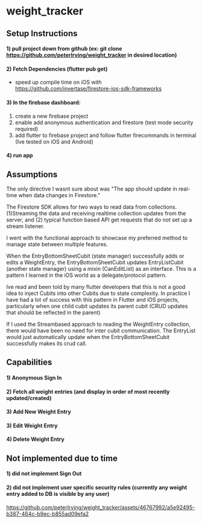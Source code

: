 # weight_tracker


## Setup Instructions

#### 1) pull project down from github (ex: git clone https://github.com/peterIrving/weight_tracker in desired location)

#### 2) Fetch Dependencies (flutter pub get)

- speed up compile time on iOS with https://github.com/invertase/firestore-ios-sdk-frameworks

#### 3) In the firebase dashboard: 
  1) create a new firebase project
  2) enable add anonymous authentication and firestore (test mode security required) 
  3) add flutter to firebase project and follow flutter firecommands in terminal (Ive tested on iOS and Android)

#### 4) run app

## Assumptions

The only directive I wasnt sure about was "The app should update in real-time when data changes in Firestore."

The Firestore SDK allows for two ways to read data from collections. (1)Streaming the data and receiving realtime collection updates from the server, and (2) typical function based API get requests that do not set up a stream listener. 

I went with the functional approach to showcase my preferred method to manage state between multiple features. 

When the EntryBottomSheetCubit (state manager) successfully adds or edits a WeightEntry, the EntryBottomSheetCubit updates EntryListCubit (another state manager) using a mixin (CanEditList) as an interface. This is a pattern I learned in the iOS world as a delegate/protocol pattern.

Ive read and been told by many flutter developers that this is not a good idea to inject Cubits into other Cubits due to state complexity. In practice I have had a lot of success with this pattern in Flutter and iOS projects, particularly when one child cubit updates its parent cubit (CRUD updates that should be reflected in the parent)

If I used the Streambased approach to reading the WeightEntry collection, there would have been no need for inter cubit communication. The EntryList would just automatically update when the EntryBottomSheetCubit successfully makes its crud call. 

## Capabilities

#### 1) Anonymous Sign In
#### 2) Fetch all weight entries (and display in order of most recently updated/created)
#### 3) Add New Weight Entry
#### 3) Edit Weight Entry
#### 4) Delete Weight Entry

## Not implemented due to time
#### 1) did not implement Sign Out
#### 2) did not implement user specific security rules (currently any weight entry added to DB is visible by any user)


https://github.com/peterIrving/weight_tracker/assets/46767992/a5e92495-b387-464c-b9ec-b855ad09efa2


